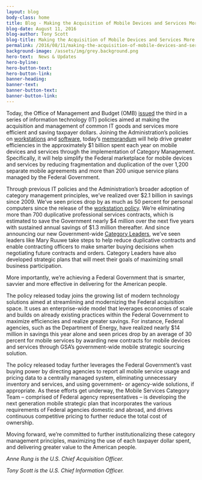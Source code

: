 ```yaml
---
layout: blog
body-class: home
title: Blog - Making the Acquisition of Mobile Devices and Services More Efficient
blog-date: August 11, 2016
blog-author: Tony Scott
blog-title: Making the Acquisition of Mobile Devices and Services More Efficient
permalink: /2016/08/11/making-the-acquisition-of-mobile-devices-and-services-more-efficient-2-2/
background-image: /assets/img/grey.background.png
hero-text:  News & Updates
hero-byline:
hero-button-text: 
hero-button-link: 
banner-heading: 
banner-text: 
banner-button-text: 
banner-button-link: 
---
```

Today, the Office of Management and Budget (OMB) <A HREF="https://www.whitehouse.gov/sites/default/files/omb/memoranda/2016/m_16_20.pdf">issued</A> the third in a series of information technology (IT) policies aimed at making the acquisition and management of common IT goods and services more efficient and saving taxpayer dollars. Joining the Administration’s policies on <A HREF="https://www.whitehouse.gov/blog/2015/10/16/improving-way-government-buys-it">workstations</A> and <A HREF="https://www.whitehouse.gov/blog/2016/06/02/applying-category-management-principles-software-management-practices">software</A>, today’s <A HREF="https://www.whitehouse.gov/sites/default/files/omb/memoranda/2016/m_16_20.pdf">memorandum</A> will help drive greater efficiencies in the approximately $1 billion spent each year on mobile devices and services through the implementation of Category Management. Specifically, it will help simplify the Federal marketplace for mobile devices and services by reducing fragmentation and duplication of the over 1,200 separate mobile agreements and more than 200 unique service plans managed by the Federal Government.

Through previous IT policies and the Administration’s broader adoption of category management principles, we’ve realized over $2.1 billion in savings since 2009. We’ve seen prices drop by as much as 50 percent for personal computers since the release of the <A HREF="https://www.whitehouse.gov/blog/2015/10/16/improving-way-government-buys-it">workstation policy</A>. We’re eliminating more than 700 duplicative professional services contracts, which is estimated to save the Government nearly $4 million over the next five years with sustained annual savings of $1.3 million thereafter. And since announcing our new Government-wide <A HREF="https://www.whitehouse.gov/blog/2016/02/24/major-step-forward-category-management-announcing-new-government-wide-category">Category Leaders</A>, we’ve seen leaders like Mary Ruuwe take steps to help reduce duplicative contracts and enable contracting officers to make smarter buying decisions when negotiating future contracts and orders. Category Leaders have also developed strategic plans that will meet their goals of maximizing small business participation.

More importantly, we’re achieving a Federal Government that is smarter, savvier and more effective in delivering for the American people.

The policy released today joins the growing list of modern technology solutions aimed at streamlining and modernizing the Federal acquisition space. It uses an enterprise-wide model that leverages economies of scale and builds on already existing practices within the Federal Government to maximize efficiencies and realize greater savings. For instance, Federal agencies, such as the Department of Energy, have realized nearly $14 million in savings this year alone and seen prices drop by an average of 30 percent for mobile services by awarding new contracts for mobile devices and services through GSA’s government-wide mobile strategic sourcing solution.

The policy released today further leverages the Federal Government’s vast buying power by directing agencies to report all mobile service usage and pricing data to a centrally managed system, eliminating unnecessary inventory and services, and using government- or agency-wide solutions, if appropriate. As these efforts get underway, the Mobile Services Category Team – comprised of Federal agency representatives – is developing the next generation mobile strategic plan that incorporates the various requirements of Federal agencies domestic and abroad, and drives continuous competitive pricing to further reduce the total cost of ownership.

Moving forward, we’re committed to further institutionalizing these category management principles, maximizing the use of each taxpayer dollar spent, and delivering greater value to the American people.

<I>
Anne Rung is the U.S. Chief Acquisition Officer.

Tony Scott is the U.S. Chief Information Officer.
</I>
